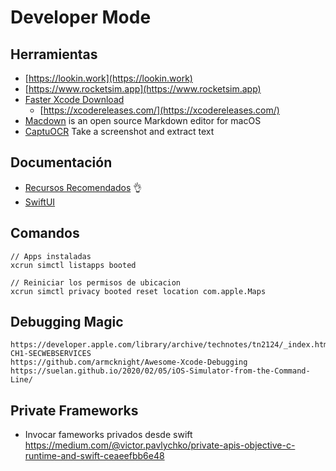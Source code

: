 # Developer Mode

## Herramientas


* [https://lookin.work](https://lookin.work)
* [https://www.rocketsim.app](https://www.rocketsim.app)
* [Faster Xcode Download ](https://github.com/vineetchoudhary/Downloader-for-Apple-Developers)
	* [https://xcodereleases.com/](https://xcodereleases.com/) 
* [Macdown](https://macdown.uranusjr.com) is an open source Markdown editor for macOS
* [CaptuOCR](https://github.com/carlos-chaguendo/capture-ocr) Take a screenshot and extract text


## Documentación

* [Recursos Recomendados](recursos.md) :ok_hand:
* [SwiftUI](swift-ui.md) 

## Comandos


```
// Apps instaladas
xcrun simctl listapps booted

// Reiniciar los permisos de ubicacion
xcrun simctl privacy booted reset location com.apple.Maps
```

##  Debugging Magic 
```
https://developer.apple.com/library/archive/technotes/tn2124/_index.html#//apple_ref/doc/uid/DTS10003391-CH1-SECWEBSERVICES
https://github.com/armcknight/Awesome-Xcode-Debugging
https://suelan.github.io/2020/02/05/iOS-Simulator-from-the-Command-Line/
```

## Private Frameworks

- Invocar fameworks privados desde swift https://medium.com/@victor.pavlychko/private-apis-objective-c-runtime-and-swift-ceaeefbb6e48
